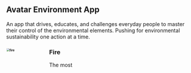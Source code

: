 ## Avatar Environment App

An app that drives, educates, and challenges everyday people to master their control of the environmental elements. Pushing for environmental sustainability one action at a time.

### <img src="Avatar\design\elements\fire.svg" alt="fire" width="200px" style="zoom:50%; float: left; padding-right: 30px;" />Fire 

The most 

